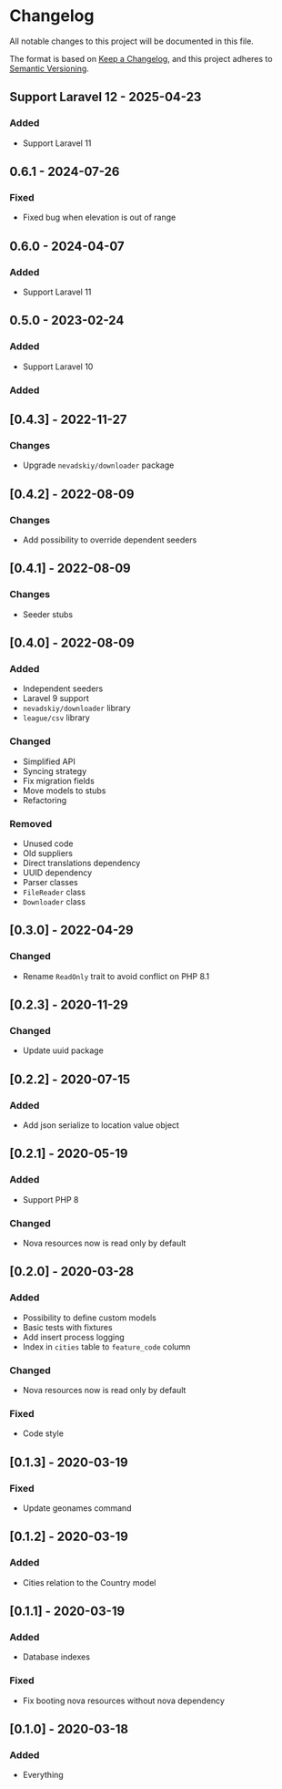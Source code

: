# Changelog

All notable changes to this project will be documented in this file.

The format is based on [Keep a Changelog](https://keepachangelog.com/en/1.0.0/),
and this project adheres to [Semantic Versioning](https://semver.org/spec/v2.0.0.html).

## Support Laravel 12 - 2025-04-23

### Added

- Support Laravel 11

## 0.6.1 - 2024-07-26

### Fixed

- Fixed bug when elevation is out of range

## 0.6.0 - 2024-04-07

### Added

- Support Laravel 11

## 0.5.0 - 2023-02-24

### Added

- Support Laravel 10

### Added

## [0.4.3] - 2022-11-27

### Changes

- Upgrade `nevadskiy/downloader` package

## [0.4.2] - 2022-08-09

### Changes

- Add possibility to override dependent seeders

## [0.4.1] - 2022-08-09

### Changes

- Seeder stubs

## [0.4.0] - 2022-08-09

### Added

- Independent seeders
- Laravel 9 support
- `nevadskiy/downloader` library
- `league/csv` library

### Changed

- Simplified API
- Syncing strategy
- Fix migration fields
- Move models to stubs
- Refactoring

### Removed

- Unused code
- Old suppliers
- Direct translations dependency
- UUID dependency
- Parser classes
- `FileReader` class
- `Downloader` class

## [0.3.0] - 2022-04-29

### Changed

- Rename `ReadOnly` trait to avoid conflict on PHP 8.1

## [0.2.3] - 2020-11-29

### Changed

- Update uuid package

## [0.2.2] - 2020-07-15

### Added

- Add json serialize to location value object

## [0.2.1] - 2020-05-19

### Added

- Support PHP 8

### Changed

- Nova resources now is read only by default

## [0.2.0] - 2020-03-28

### Added

- Possibility to define custom models
- Basic tests with fixtures
- Add insert process logging
- Index in `cities` table to `feature_code` column

### Changed

- Nova resources now is read only by default

### Fixed

- Code style

## [0.1.3] - 2020-03-19

### Fixed

- Update geonames command

## [0.1.2] - 2020-03-19

### Added

- Cities relation to the Country model

## [0.1.1] - 2020-03-19

### Added

- Database indexes

### Fixed

- Fix booting nova resources without nova dependency

## [0.1.0] - 2020-03-18

### Added

- Everything
